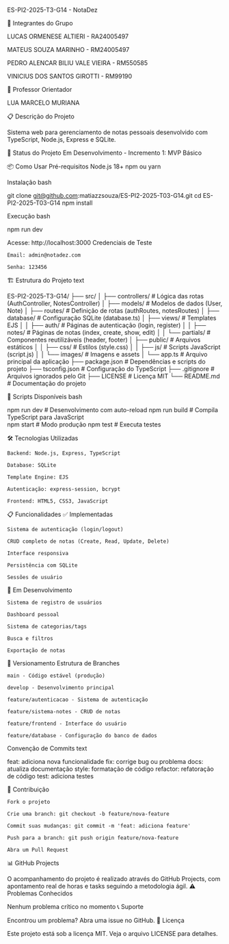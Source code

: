ES-PI2-2025-T3-G14 - NotaDez


👥 Integrantes do Grupo

LUCAS ORMENESE ALTIERI - RA24005497

MATEUS SOUZA MARINHO - RM24005497

PEDRO ALENCAR BILIU VALE VIEIRA - RM550585

VINICIUS DOS SANTOS GIROTTI - RM99190

🎯 Professor Orientador

LUA MARCELO MURIANA

📋 Descrição do Projeto

Sistema web para gerenciamento de notas pessoais desenvolvido com TypeScript, Node.js, Express e SQLite.

🚀 Status do Projeto
Em Desenvolvimento - Incremento 1: MVP Básico

📦 Como Usar
Pré-requisitos
    Node.js 18+
    npm ou yarn

Instalação
bash

git clone git@github.com:matiazzsouza/ES-PI2-2025-T03-G14.git
cd ES-PI2-2025-T03-G14
npm install

Execução
bash

npm run dev

Acesse: http://localhost:3000
Credenciais de Teste

    Email: admin@notadez.com

    Senha: 123456

🏗️ Estrutura do Projeto
text

ES-PI2-2025-T3-G14/
├── src/
│   ├── controllers/     # Lógica das rotas (AuthController, NotesController)
│   ├── models/          # Modelos de dados (User, Note)
│   ├── routes/          # Definição de rotas (authRoutes, notesRoutes)
│   ├── database/        # Configuração SQLite (database.ts)
│   ├── views/           # Templates EJS
│   │   ├── auth/        # Páginas de autenticação (login, register)
│   │   ├── notes/       # Páginas de notas (index, create, show, edit)
│   │   └── partials/    # Componentes reutilizáveis (header, footer)
│   ├── public/          # Arquivos estáticos
│   │   ├── css/         # Estilos (style.css)
│   │   ├── js/          # Scripts JavaScript (script.js)
│   │   └── images/      # Imagens e assets
│   └── app.ts           # Arquivo principal da aplicação
├── package.json         # Dependências e scripts do projeto
├── tsconfig.json        # Configuração do TypeScript
├── .gitignore          # Arquivos ignorados pelo Git
├── LICENSE             # Licença MIT
└── README.md           # Documentação do projeto

📝 Scripts Disponíveis
bash

npm run dev    # Desenvolvimento com auto-reload
npm run build  # Compila TypeScript para JavaScript  
npm start      # Modo produção
npm test       # Executa testes

🛠️ Tecnologias Utilizadas

    Backend: Node.js, Express, TypeScript

    Database: SQLite

    Template Engine: EJS

    Autenticação: express-session, bcrypt

    Frontend: HTML5, CSS3, JavaScript

📋 Funcionalidades
✅ Implementadas

    Sistema de autenticação (login/logout)

    CRUD completo de notas (Create, Read, Update, Delete)

    Interface responsiva

    Persistência com SQLite

    Sessões de usuário

🔄 Em Desenvolvimento

    Sistema de registro de usuários

    Dashboard pessoal

    Sistema de categorias/tags

    Busca e filtros

    Exportação de notas

🔄 Versionamento
Estrutura de Branches

    main - Código estável (produção)

    develop - Desenvolvimento principal

    feature/autenticacao - Sistema de autenticação

    feature/sistema-notes - CRUD de notas

    feature/frontend - Interface do usuário

    feature/database - Configuração do banco de dados

Convenção de Commits
text

feat: adiciona nova funcionalidade
fix: corrige bug ou problema
docs: atualiza documentação
style: formatação de código
refactor: refatoração de código
test: adiciona testes

👥 Contribuição

    Fork o projeto

    Crie uma branch: git checkout -b feature/nova-feature

    Commit suas mudanças: git commit -m 'feat: adiciona feature'

    Push para a branch: git push origin feature/nova-feature

    Abra um Pull Request

📊 GitHub Projects

O acompanhamento do projeto é realizado através do GitHub Projects, com apontamento real de horas e tasks seguindo a metodologia ágil.
⚠️ Problemas Conhecidos

Nenhum problema crítico no momento
📞 Suporte

Encontrou um problema? Abra uma issue no GitHub.
📄 Licença

Este projeto está sob a licença MIT. Veja o arquivo LICENSE para detalhes.
